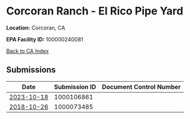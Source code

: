 # Corcoran Ranch - El Rico Pipe Yard 

**Location:** Corcoran, CA

**EPA Facility ID:** 100000240081

[Back to CA Index](../../index.md)

## Submissions

| Date | Submission ID | Document Control Number |
|------|--------------|-------------------------|
| [2023-10-18](submissions/1000106861.md) | 1000106861 |  |
| [2018-10-26](submissions/1000073485.md) | 1000073485 |  |
